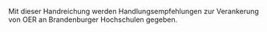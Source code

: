 Mit dieser Handreichung werden Handlungsempfehlungen zur Verankerung von OER an Brandenburger Hochschulen gegeben.